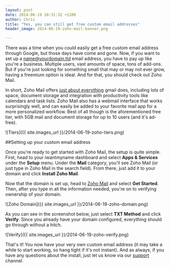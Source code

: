 ```yaml
---
layout: post
date: 2014-06-19 10:31:32 +1200
author: Chris
title: "Yes, you can still get free custom email addresses"
header_image: 2014-06-19-zoho-mail-banner.png

---
```


There was a time when you could easily get a free custom email address through Google, but those days have come and gone. Now, if you want to set up a name@yourdomain.tld email address, you have to pay up like you're a business. Multiple users, vast amounts of space, tons of add-ons. But if you're just looking for something small that may or may not ever grow, having a freemium option is ideal. And for that, you should check out Zoho Mail.

In short, Zoho Mail offers [just about everything](https://www.zoho.com/mail/zohomail-pricing2.html) gmail does, including lots of space, document storage and integration with productivity tools like calendars and task lists. Zoho Mail also has a webmail interface that works surprisingly well, and can easily be added to your favorite mail app for a more personalized workflow. Best of all though is the aforementioned free tier, with 5GB mail and document storage for up to 10 users (and it's ad-free).

![Tiers]({{ site.images_url }}/2014-06-19-zoho-tiers.png)

##Setting up your custom email address

Once you're ready to get started with Zoho Mail, the setup is quite simple. First, head to your iwantmyname dashboard and select **Apps & Services** under the **Setup** menu. Under the **Mail** category, you'll see Zoho Mail (or just type in Zoho Mail in the search field). From there, just add it to your domain and click **Install Zoho Mail**.

Now that the domain is set up, head to [Zoho Mail](http://www.zoho.com/mail/zohomail-pricing.html) and select **Get Started**. Then, after you type in all the information needed, you're on to verifying ownership of your domain.

![Zoho Domain]({{ site.images_url }}/2014-06-19-zoho-domain.png)

As you can see in the screenshot below, just select **TXT Method** and click **Verify**. Since you already have your domain configured, everything should go through without a hitch.

![Verify]({{ site.images_url }}/2014-06-19-zoho-verify.png)

That's it! You now have your very own custom email address (it may take a while to start working, so hang tight if it's not instant). And as always, if you have any questions about the install, just let us know via our [support](https://iwantmyname.com/support) channel.
